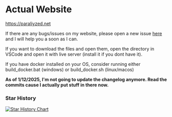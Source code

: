 # Actual Website
https://paraliyzed.net

If there are any bugs/issues on my website, please open a new issue [here](https://github.com/ParaliyzedEvo/Website/issues) and I will help you a soon as I can.

If you want to download the files and open them, open the directory in VSCode and open it with live server (install it if you dont have it).

If you have docker installed on your OS, consider running either build_docker.bat (windows) or build_docker.sh (linux/macos)

**As of 1/12/2025, I'm not going to update the changelog anymore. Read the commits cause I actually put stuff in there now.**

### Star History

<a href="https://star-history.com/#ParaliyzedEvo/Website&Date">
 <picture>
   <source media="(prefers-color-scheme: dark)" srcset="https://api.star-history.com/svg?repos=ParaliyzedEvo/Website&type=Date&theme=dark" />
   <source media="(prefers-color-scheme: light)" srcset="https://api.star-history.com/svg?repos=ParaliyzedEvo/Website&type=Date" />
   <img alt="Star History Chart" src="https://api.star-history.com/svg?repos=ParaliyzedEvo/Website&type=Date" />
 </picture>
</a>

